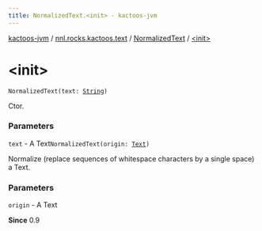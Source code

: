 ```yaml
---
title: NormalizedText.<init> - kactoos-jvm
---
```


[kactoos-jvm](../../index.html) / [nnl.rocks.kactoos.text](../index.html) / [NormalizedText](index.html) / [&lt;init&gt;](./-init-.html)

# &lt;init&gt;

`NormalizedText(text: `[`String`](https://kotlinlang.org/api/latest/jvm/stdlib/kotlin/-string/index.html)`)`

Ctor.

### Parameters

`text` - A Text`NormalizedText(origin: `[`Text`](../../nnl.rocks.kactoos/-text/index.html)`)`

Normalize (replace sequences of whitespace characters by a single space) a Text.

### Parameters

`origin` - A Text

**Since**
0.9

